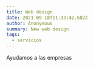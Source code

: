 ```yaml
---
title: Web design
date: 2021-09-18T11:33:42.682Z
author: Anonymous
summary: New web design
tags:
  - servicios
---
```

Ayudamos a las empresas
